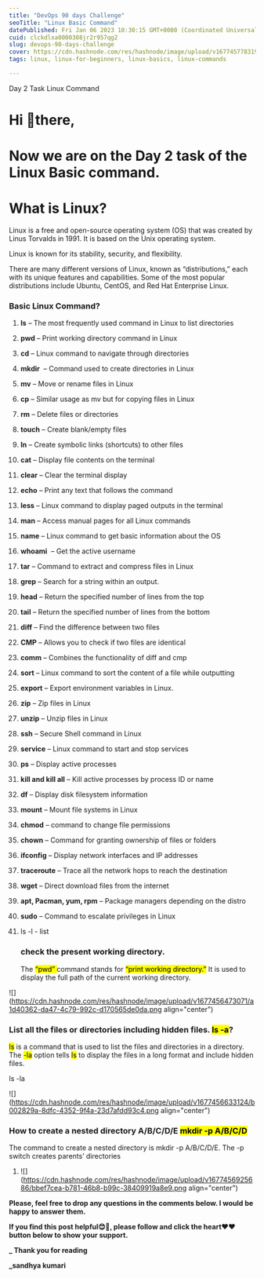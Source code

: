 ```yaml
---
title: "DevOps 90 days Challenge"
seoTitle: "Linux Basic Command"
datePublished: Fri Jan 06 2023 10:30:15 GMT+0000 (Coordinated Universal Time)
cuid: clckdlxa0000308jr2r957qg2
slug: devops-90-days-challenge
cover: https://cdn.hashnode.com/res/hashnode/image/upload/v1677457783196/cfdf4d2f-ea6d-40c3-b705-35ea3c83ab98.jpeg
tags: linux, linux-for-beginners, linux-basics, linux-commands

---
```


Day 2 Task Linux Command

# Hi 👋there,

# Now we are on the Day 2 task of the Linux Basic command.

# **What is Linux?**

Linux is a free and open-source operating system (OS) that was created by Linus Torvalds in 1991. It is based on the Unix operating system.

Linux is known for its stability, security, and flexibility.

There are many different versions of Linux, known as “distributions,” each with its unique features and capabilities. Some of the most popular distributions include Ubuntu, CentOS, and Red Hat Enterprise Linux.

### Basic Linux Command?

1. **ls** – The most frequently used command in Linux to list directories
    
2. **pwd** – Print working directory command in Linux
    
3. **cd** – Linux command to navigate through directories
    
4. **mkdir**  – Command used to create directories in Linux
    
5. **mv** – Move or rename files in Linux
    
6. **cp** – Similar usage as mv but for copying files in Linux
    
7. **rm** – Delete files or directories
    
8. **touch** – Create blank/empty files
    
9. **ln** – Create symbolic links (shortcuts) to other files
    
10. **cat** – Display file contents on the terminal
    
11. **clear** – Clear the terminal display
    
12. **echo** – Print any text that follows the command
    
13. **less** – Linux command to display paged outputs in the terminal
    
14. **man** – Access manual pages for all Linux commands
    
15. **name** – Linux command to get basic information about the OS
    
16. **whoami**  – Get the active username
    
17. **tar** – Command to extract and compress files in Linux
    
18. **grep** – Search for a string within an output.
    
19. **head** – Return the specified number of lines from the top
    
20. **tail** – Return the specified number of lines from the bottom
    
21. **diff** – Find the difference between two files
    
22. **CMP** – Allows you to check if two files are identical
    
23. **comm** – Combines the functionality of diff and cmp
    
24. **sort** – Linux command to sort the content of a file while outputting
    
25. **export** – Export environment variables in Linux.
    
26. **zip** – Zip files in Linux
    
27. **unzip** – Unzip files in Linux
    
28. **ssh** – Secure Shell command in Linux
    
29. **service** – Linux command to start and stop services
    
30. **ps** – Display active processes
    
31. **kill and kill all** – Kill active processes by process ID or name
    
32. **df** – Display disk filesystem information
    
33. **mount** – Mount file systems in Linux
    
34. **chmod** – command to change file permissions
    
35. **chown** – Command for granting ownership of files or folders
    
36. **ifconfig** – Display network interfaces and IP addresses
    
37. **traceroute** – Trace all the network hops to reach the destination
    
38. **wget** – Direct download files from the internet
    
39. **apt, Pacman, yum, rpm** – Package managers depending on the distro
    
40. **sudo** – Command to escalate privileges in Linux
    
41. ls -l - list
    
    ### check the present working directory.
    
    The <mark>“pwd” </mark> command stands for <mark>“print working directory.”</mark> It is used to display the full path of the current working directory.
    

![](https://cdn.hashnode.com/res/hashnode/image/upload/v1677456473071/a1d40362-da47-4c79-992c-d170565de0da.png align="center")

### List all the files or directories including hidden files. <mark>ls -a</mark>?

<mark>ls</mark> is a command that is used to list the files and directories in a directory. The <mark>-la</mark> option tells <mark>ls</mark> to display the files in a long format and include hidden files.

ls -la

![](https://cdn.hashnode.com/res/hashnode/image/upload/v1677456633124/b002829a-8dfc-4352-9f4a-23d7afdd93c4.png align="center")

### How to create a nested directory A/B/C/D/E <mark>mkdir -p A/B/C/D</mark>

The command to create a nested directory is mkdir -p A/B/C/D/E. The -p switch creates parents’ directories

1. ![](https://cdn.hashnode.com/res/hashnode/image/upload/v1677456925686/bbef7cea-b781-46b8-b99c-38409919a8e9.png align="center")
    

**Please, feel free to drop any questions in the comments below. I would be happy to answer them.**

**If you find this post helpful😊🙂, please follow and click the heart❤❤ button below to show your support.**

**\_ Thank you for reading**

**\_sandhya kumari**